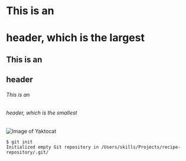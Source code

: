 # This is an <h1> header, which is the largest
## This is an <h2> header
###### This is an <h6> header, which is the smallest
![Image of Yaktocat](https://octodex.github.com/images/yaktocat.png)

  
  ```
$ git init
Initialized empty Git repository in /Users/skills/Projects/recipe-repository/.git/
```

